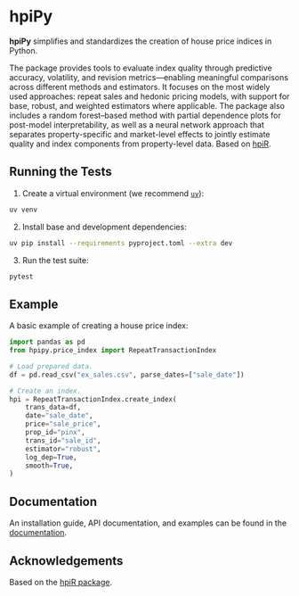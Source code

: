 # hpiPy

**hpiPy** simplifies and standardizes the creation of house price indices in Python.

The package provides tools to evaluate index quality through predictive accuracy, volatility, and revision metrics—enabling meaningful comparisons across different methods and estimators. It focuses on the most widely used approaches: repeat sales and hedonic pricing models, with support for base, robust, and weighted estimators where applicable. The package also includes a random forest–based method with partial dependence plots for post-model interpretability, as well as a neural network approach that separates property-specific and market-level effects to jointly estimate quality and index components from property-level data. Based on [hpiR](https://github.com/andykrause/hpiR).

## Running the Tests

1. Create a virtual environment (we recommend [`uv`](https://github.com/astral-sh/uv)):

```bash
uv venv
```

2. Install base and development dependencies:

```bash
uv pip install --requirements pyproject.toml --extra dev
```

3. Run the test suite:

```bash
pytest
```

## Example

A basic example of creating a house price index:

```python
import pandas as pd
from hpipy.price_index import RepeatTransactionIndex

# Load prepared data.
df = pd.read_csv("ex_sales.csv", parse_dates=["sale_date"])

# Create an index.
hpi = RepeatTransactionIndex.create_index(
    trans_data=df,
    date="sale_date",
    price="sale_price",
    prop_id="pinx",
    trans_id="sale_id",
    estimator="robust",
    log_dep=True,
    smooth=True,
)
```

## Documentation

An installation guide, API documentation, and examples can be found in the [documentation](https://reidjohnson.github.io/hpipy/).

## Acknowledgements

Based on the [hpiR package](https://github.com/andykrause/hpiR).
